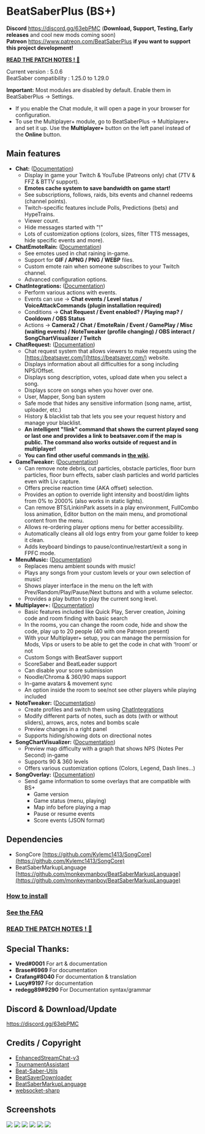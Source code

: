 # BeatSaberPlus (BS+)

**Discord** https://discord.gg/63ebPMC (**Download, Support, Testing, Early releases** and cool new mods coming soon)  
**Patreon** https://www.patreon.com/BeatSaberPlus **if you want to support this project development!**  

**[READ THE PATCH NOTES ! 🥖](https://github.com/hardcpp/BeatSaberPlus/wiki/%5BEN%5D-Patchnotes)**

Current version : 5.0.6  
BeatSaber compatibility : 1.25.0 to 1.29.0

**Important:** Most modules are disabled by default. Enable them in BeatSaberPlus -> Settings.  
*   If you enable the Chat module, it will open a page in your browser for configuration.
*   To use the Multiplayer+ module, go to BeatSaberPlus -> Multiplayer+ and set it up. Use the **Multiplayer+** button on the left panel instead of the **Online** button.  

## Main features

- **Chat:** ([Documentation](https://github.com/hardcpp/BeatSaberPlus/wiki#chat))
	- Display in game your Twitch & YouTube (Patreons only) chat (7TV & FFZ & BTTV support).
	- **Emotes cache system to save bandwidth on game start!** 
	- See subscriptions, follows, raids, bits events and channel redeems (channel points).
	- Twitch-specific features include Polls, Predictions (bets) and HypeTrains.
	- Viewer count.
	- Hide messages started with "!"
	- Lots of customization options (colors, sizes, filter TTS messages, hide specific events and more).
- **ChatEmoteRain:** ([Documentation](https://github.com/hardcpp/BeatSaberPlus/wiki#chat-emote-rain))
    - See emotes used in chat raining in-game.
    - Support for **GIF / APNG / PNG / WEBP** files.
    - Custom emote rain when someone subscribes to your Twitch channel.
    - Advanced configuration options.
- **ChatIntegrations:** ([Documentation](https://github.com/hardcpp/BeatSaberPlus/wiki#chat-integrations))
    - Perform various actions with events.
    - Events can use -> **Chat events / Level status / VoiceAttackCommands (plugin installation required)**
    - Conditions -> **Chat Request / Event enabled? / Playing map? / Cooldown / OBS Status**
    - Actions -> **Camera2 / Chat / EmoteRain / Event / GamePlay / Misc (waiting events) / NoteTweaker (profile changing) / OBS interact /   SongChartVisualizer / Twitch**
- **ChatRequest:** ([Documentation](https://github.com/hardcpp/BeatSaberPlus/wiki#chat-request))
    - Chat request system that allows viewers to make requests using the [https://beatsaver.com/](https://beatsaver.com/) website.
    - Displays information about all difficulties for a song including NPS/Offset.
    - Displays song description, votes, upload date when you select a song.
    - Displays score on songs when you hover over one.
    - User, Mapper, Song ban system
    - Safe mode that hides any sensitive information (song name, artist, uploader, etc.)
    - History & blacklist tab that lets you see your request history and manage your blacklist.
    - **An intelligent "!link" command that shows the current played song or last one and provides a link to beatsaver.com if the map is public. The command also works outside of request and in multiplayer!**
    - **You can find other useful commands in [the wiki](https://github.com/hardcpp/BeatSaberPlus/wiki/%5BEN%5D-Chat-Request#4---chat-commands).**
- **GameTweaker:** ([Documentation](https://github.com/hardcpp/BeatSaberPlus/wiki#game-tweaker))  
    - Can remove note debris, cut particles, obstacle particles, floor burn particles, floor burn effects, saber clash particles and world particles even with Liv capture.
    - Offers precise reaction time (AKA offset) selection.
    - Provides an option to override light intensity and boost/dim lights from 0% to 2000% (also works in static lights).
    - Can remove BTS/LinkinPark assets in a play environment, FullCombo loss animation, Editor button on the main menu, and promotional content from the menu.
    - Allows re-ordering player options menu for better accessibility.
    - Automatically cleans all old logs entry from your game folder to keep it clean.
    - Adds keyboard bindings to pause/continue/restart/exit a song in FPFC mode.
- **MenuMusic:** ([Documentation](https://github.com/hardcpp/BeatSaberPlus/wiki#menu-music))
    - Replaces menu ambient sounds with music!
    - Plays any songs from your custom levels or your own selection of music!
    - Shows player interface in the menu on the left with Prev/Random/Play/Pause/Next buttons and with a volume selector.
    - Provides a play button to play the current song level.
- **Multiplayer+:** ([Documentation](https://github.com/hardcpp/BeatSaberPlus/wiki#multiplayer-plus))  
	- Basic features included like Quick Play, Server creation, Joining code and room finding with basic search
	- In the rooms, you can change the room code, hide and show the code, play up to 20 people (40 with one Patreon present)
	- With your Multiplayer+ setup, you can manage the permission for Mods, Vips or users to be able to get the code in chat with ‘!room’ or not
	- Custom Songs with BeatSaver support
	- ScoreSaber and BeatLeader support
	- Can disable your score submission
	- Noodle/Chroma & 360/90 maps support
	- In-game avatars & movement sync
	- An option inside the room to see/not see other players while playing included
- **NoteTweaker:** ([Documentation](https://github.com/hardcpp/BeatSaberPlus/wiki#note-tweaker))
    - Create profiles and switch them using [ChatIntegrations](https://github.com/hardcpp/BeatSaberPlus/wiki#chat-integrations)
    - Modify different parts of notes, such as dots (with or without sliders), arrows, arcs, notes and bombs scale
    - Preview changes in a right panel
    - Supports hiding/showing dots on directional notes
- **SongChartVisualizer:** ([Documentation](https://github.com/hardcpp/BeatSaberPlus/wiki#song-chart-visualizer))
    - Preview map difficulty with a graph that shows NPS (Notes Per Second) in-game
    - Supports 90 & 360 levels
    - Offers various customization options (Colors, Legend, Dash lines...)
 - **SongOverlay:** ([Documentation](https://github.com/hardcpp/BeatSaberPlus/wiki#song-overlay))
	 - Send game information to some overlays that are compatible with BS+
	 	- Game version
		- Game status (menu, playing)
		- Map info before playing a map
		- Pause or resume events
		- Score events (JSON format)


## **Dependencies**

- SongCore [https://github.com/Kylemc1413/SongCore](https://github.com/Kylemc1413/SongCore)
- BeatSaberMarkupLanguage [https://github.com/monkeymanboy/BeatSaberMarkupLanguage](https://github.com/monkeymanboy/BeatSaberMarkupLanguage)


### **[How to install](https://github.com/hardcpp/BeatSaberPlus/wiki#2---How-to-Install)**

### **[See the FAQ](https://github.com/hardcpp/BeatSaberPlus/wiki/%5BEN%5D-FAQ)**

### **[READ THE PATCH NOTES ! 🥖](https://github.com/hardcpp/BeatSaberPlus/wiki/%5BEN%5D-Patchnotes)**

## **Special Thanks**:
- **Vred#0001** For art & documentation
- **Brase#6969** For documentation
- **Crafang#8040** For documentation & translation
- **Lucy#9197** For documentation
- **redegg89#9290** For Documentation syntax/grammar

## **Discord & Download/Update**
https://discord.gg/63ebPMC 

## **Credits / Copyright**
* [EnhancedStreamChat-v3](https://github.com/brian91292/EnhancedStreamChat-v3)
* [TournamentAssistant](https://github.com/MatrikMoon/TournamentAssistant)
* [Beat-Saber-Utils](https://github.com/Kylemc1413/Beat-Saber-Utils)
* [BeatSaverDownloader](https://github.com/Kylemc1413/BeatSaverDownloader)
* [BeatSaberMarkupLanguage](https://github.com/monkeymanboy/BeatSaberMarkupLanguage)
* [websocket-sharp](https://github.com/sta/websocket-sharp)

## **Screenshots**
![](https://puu.sh/GO6tf/81ff167aab.png)
![](https://puu.sh/GKKJJ/7a481941c5.png)
![](https://puu.sh/GKPcD/ecee2e5d86.png)
![](https://puu.sh/GH9Rn/d9d4966a04.png)
![](https://puu.sh/GH9RA/f6dc522cd1.png)
![](https://puu.sh/GL7BX/0e5f12cfce.jpg)
